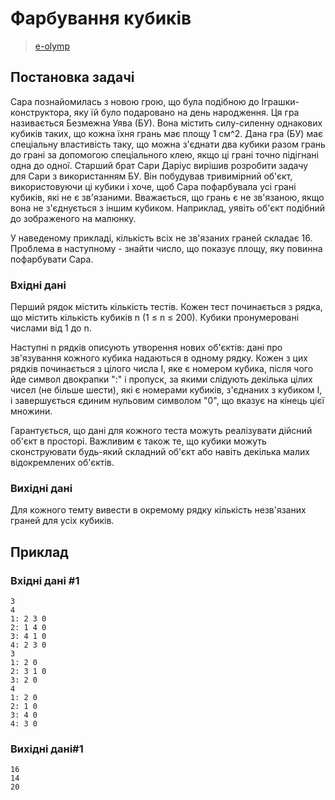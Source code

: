 # Фарбування кубиків
> [e-olymp](https://www.eolymp.com/uk/problems/89)

## Постановка задачі
Сара познайомилась з новою грою, що була подібною до Іграшки-конструктора, яку їй було подаровано на день народження. Ця гра називається Безмежна Уява (БУ). Вона містить силу-силенну однакових кубиків таких, що кожна їхня грань має площу 1 см^2. Дана гра (БУ) має спеціальну властивість таку, що можна з'єднати два кубики разом грань до грані за допомогою спеціального клею, якщо ці грані точно підігнані одна до одної. Старший брат Сари Даріус вирішив розробити задачу для Сари з використанням БУ. Він побудував тривимірний об'єкт, використовуючи ці кубики і хоче, щоб Сара пофарбувала усі грані кубиків, які не є зв'язаними. Вважається, що грань є не зв'язаною, якщо вона не з'єднується з іншим кубиком. Наприклад, уявіть об'єкт подібний до зображеного на малюнку.

У наведеному прикладі, кількість всіх не зв'язаних граней складає 16. Проблема в наступному - знайти число, що показує площу, яку повинна пофарбувати Сара.
### Вхідні дані
Перший рядок містить кількість тестів. Кожен тест починається з рядка, що містить кількість кубиків n (1 ≤ n ≤ 200). Кубики пронумеровані числами від 1 до n.

Наступні n рядків описують утворення нових об'єктів: дані про зв'язування кожного кубика надаються в одному рядку. Кожен з цих рядків починається з цілого числа І, яке є номером кубика, після чого йде символ двокрапки ":" і пропуск, за якими слідують декілька цілих чисел (не більше шести), які є номерами кубиків, з'єднаних з кубиком І, і завершується єдиним нульовим символом "0", що вказує на кінець цієї множини.

Гарантується, що дані для кожного теста можуть реалізувати дійсний об'єкт в просторі. Важливим є також те, що кубики можуть сконструювати будь-який складний об'єкт або навіть декілька малих відокремлених об'єктів.
### Вихідні дані
Для кожного темту вивести в окремому рядку кількість незв'язаних граней для усіх кубиків.
## Приклад

### Вхідні дані #1
```
3
4
1: 2 3 0
2: 1 4 0
3: 4 1 0
4: 2 3 0
3
1: 2 0
2: 3 1 0
3: 2 0
4
1: 2 0
2: 1 0
3: 4 0
4: 3 0
```
### Вихідні дані#1
```
16
14
20
```